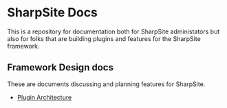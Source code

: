 # SharpSite Docs

This is a repository for documentation both for SharpSite administators but also for folks that are building plugins and features for the SharpSite framework.

## Framework Design docs

These are documents discussing and planning features for SharpSite.

- [Plugin Architecture](PluginArchitecture.md)